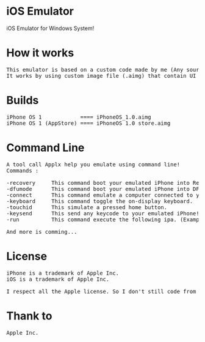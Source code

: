 # iOS Emulator
iOS Emulator for Windows System!

# How it works

<pre>
This emulator is based on a custom code made by me (Any source code is stolen from Apple (to respect is privacy)).
It works by using custom image file (.aimg) that contain UI and all ressource of a iPhone OS simulated copy.
</pre>

# Builds

<pre>
iPhone OS 1            ==== iPhoneOS_1.0.aimg 
iPhone OS 1 (AppStore) ==== iPhoneOS_1.0_store.aimg
</pre>

# Command Line
<pre>
A tool call Applx help you emulate using command line! 
Commands :

-recovery     This command boot your emulated iPhone into Recovery.
-dfumode      This command boot your emulated iPhone into DFU Mode.
-connect      This command emulate a computer connected to your iPhone. (And you will see a new mounted iPhone on your Computer)
-keyboard     This command toggle the on-display keyboard.
-touchid      This simulate a pressed home button.
-keysend      This send any keycode to your emulated iPhone! (Example: applx -keysend KEY_VOLUME_UP)
-run          This command execute the following ipa. (Example: applx -run example.ipa)

And more is comming...
</pre>
# License
<pre>
iPhone is a trademark of Apple Inc.
iOS is a trademark of Apple Inc.

I respect all the Apple license. So I don't still code from Apple. Thank to Apple Inc.
</pre>
# Thank to
<pre>
Apple Inc.
</pre>
